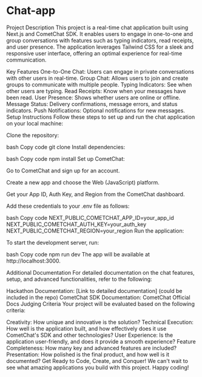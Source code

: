 # Chat-app
Project Description
This project is a real-time chat application built using Next.js and CometChat SDK. It enables users to engage in one-to-one and group conversations with features such as typing indicators, read receipts, and user presence. The application leverages Tailwind CSS for a sleek and responsive user interface, offering an optimal experience for real-time communication.

Key Features
One-to-One Chat: Users can engage in private conversations with other users in real-time.
Group Chat: Allows users to join and create groups to communicate with multiple people.
Typing Indicators: See when other users are typing.
Read Receipts: Know when your messages have been read.
User Presence: Shows whether users are online or offline.
Message Status: Delivery confirmations, message errors, and status indicators.
Push Notifications: Optional notifications for new messages.
Setup Instructions
Follow these steps to set up and run the chat application on your local machine:

Clone the repository:

bash
Copy code
git clone <repository-url>
Install dependencies:

bash
Copy code
npm install
Set up CometChat:

Go to CometChat and sign up for an account.

Create a new app and choose the Web (JavaScript) platform.

Get your App ID, Auth Key, and Region from the CometChat dashboard.

Add these credentials to your .env file as follows:

bash
Copy code
NEXT_PUBLIC_COMETCHAT_APP_ID=your_app_id
NEXT_PUBLIC_COMETCHAT_AUTH_KEY=your_auth_key
NEXT_PUBLIC_COMETCHAT_REGION=your_region
Run the application:

To start the development server, run:

bash
Copy code
npm run dev
The app will be available at http://localhost:3000.

Additional Documentation
For detailed documentation on the chat features, setup, and advanced functionalities, refer to the following:

Hackathon Documentation: [Link to detailed documentation] (could be included in the repo)
CometChat SDK Documentation: CometChat Official Docs
Judging Criteria
Your project will be evaluated based on the following criteria:

Creativity: How unique and innovative is the solution?
Technical Execution: How well is the application built, and how effectively does it use CometChat's SDK and other technologies?
User Experience: Is the application user-friendly, and does it provide a smooth experience?
Feature Completeness: How many key and advanced features are included?
Presentation: How polished is the final product, and how well is it documented?
Get Ready to Code, Create, and Conquer!
We can't wait to see what amazing applications you build with this project. Happy coding!



